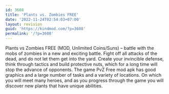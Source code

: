 ```yaml
---
id: 3608
title: 'Plants vs. Zombies FREE'
date: '2022-11-24T02:54:03+07:00'
layout: revision
guid: 'https://kindmod.com/?p=3608'
permalink: '/?p=3608'
---
```


Plants vs Zombies FREE (MOD, Unlimited Coins/Suns) – battle with the mobs of zombies in a new and exciting battle. Fight off all attacks of the dead, and do not let them get into the yard. Create your invincible defense, think through tactics and build protective nuts, which for a long time will stop the advance of opponents. The game PvZ Free mod apk has good graphics and a large number of tasks and a variety of locations. On which you will meet many heroes, and as you progress through the game you will discover new plants that have unique abilities.